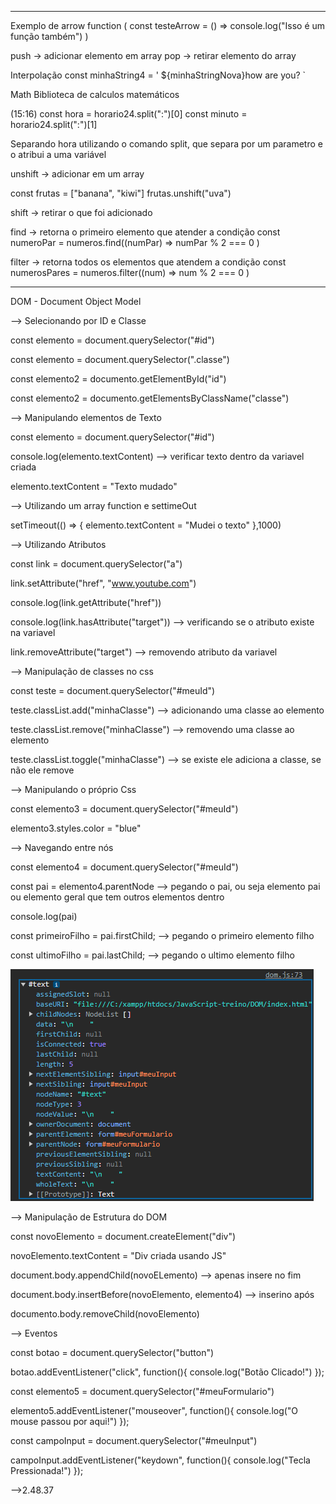 

-----
Exemplo de arrow function ( const testeArrow = () => console.log("Isso é um função também") )

push -> adicionar elemento em array pop -> retirar elemento do array

Interpolação const minhaString4 = ' ${minhaStringNova}how are you? `

Math Biblioteca de calculos matemáticos

(15:16)
const hora = horario24.split(":")[0]
const minuto = horario24.split(":")[1]

Separando hora utilizando o comando split, que separa por um parametro e o
atribui a uma variável

unshift -> adicionar em um array

const frutas = ["banana", "kiwi"]
frutas.unshift("uva")

shift -> retirar o que foi adicionado

find -> retorna o primeiro elemento que atender a condição
const numeroPar = numeros.find((numPar) => numPar % 2 === 0 )

filter -> retorna todos os elementos que atendem a condição
const numerosPares = numeros.filter((num) => num % 2 === 0 )



-----------
DOM - Document Object Model

--> Selecionando por ID e Classe

const elemento = document.querySelector("#id")

const elemento = document.querySelector(".classe")

const elemento2 = documento.getElementById("id")

const elemento2 = documento.getElementsByClassName("classe")


--> Manipulando elementos de Texto

const elemento = document.querySelector("#id")

console.log(elemento.textContent) --> verificar texto dentro da variavel criada

elemento.textContent = "Texto mudado"


--> Utilizando um array function e settimeOut

setTimeout(() => {
	elemento.textContent = "Mudei o texto"
},1000)



--> Utilizando Atributos

const link = document.querySelector("a")

link.setAttribute("href", "www.youtube.com")

console.log(link.getAttribute("href"))

console.log(link.hasAttribute("target")) --> verificando se o atributo existe na variavel

link.removeAttribute("target") --> removendo atributo da variavel



--> Manipulação de classes no css

const teste = document.querySelector("#meuId")

teste.classList.add("minhaClasse") --> adicionando uma classe ao elemento

teste.classList.remove("minhaClasse") --> removendo uma classe ao elemento

teste.classList.toggle("minhaClasse") --> se existe ele adiciona a classe, se não ele remove


--> Manipulando o próprio Css

const elemento3 = document.querySelector("#meuId")

elemento3.styles.color = "blue"


--> Navegando entre nós

const elemento4 = document.querySelector("#meuId")

const pai = elemento4.parentNode --> pegando o pai, ou seja elemento pai ou elemento geral que tem outros elementos dentro

console.log(pai)

const primeiroFilho = pai.firstChild; --> pegando o primeiro elemento filho

const ultimoFilho = pai.lastChild; --> pegando o ultimo elemento filho

<img src="../resources/Captura%20de%20tela%202024-01-02%20190234.png" alt="Child">

--> Manipulação de Estrutura do DOM

const novoElemento = document.createElement("div")

novoElemento.textContent = "Div criada usando JS"

document.body.appendChild(novoELemento) --> apenas insere no fim

document.body.insertBefore(novoElemento, elemento4) --> inserino após

documento.body.removeChild(novoElemento)


--> Eventos

const botao = document.querySelector("button")

botao.addEventListener("click", function(){
	console.log("Botão Clicado!")
});


const elemento5 = document.querySelector("#meuFormulario")

elemento5.addEventListener("mouseover", function(){
	console.log("O mouse passou por aqui!")
});


const campoInput = document.querySelector("#meuInput")

campoInput.addEventListener("keydown", function(){
	console.log("Tecla Pressionada!")
});

-->2.48.37

